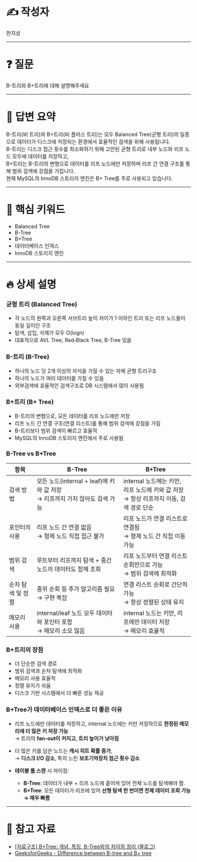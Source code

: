 # ✍️ 작성자
<!-- 이름을 작성하세요 -->
한지성

---

# ❓ 질문
<!-- 면접 질문을 작성하세요 -->
B-트리와 B+트리에 대해 설명해주세요

---

# 💬 답변 요약
<!-- 질문에 대한 간단한 답변을 적어주세요 -->
B-트리(비 트리)와 B+트리(비 플러스 트리)는 모두 Balanced Tree(균형 트리)의 일종으로 데이터가 디스크에 저장되는 환경에서 효율적인 검색을 위해 사용됩니다.  
B-트리는 디스크 접근 횟수를 최소화하기 위해 고안된 균형 트리로 내부 노드와 리프 노드 모두에 데이터를 저장하고, \
B+트리는 B-트리의 변형으로 데이터를 리프 노드에만 저장하며 리프 간 연결 구조를 통해 범위 검색에 강점을 가집니다. \
현재 MySQL의 InnoDB 스토리지 엔진은 B+ Tree를 주로 사용되고 있습니다.

---

# 🧠 핵심 키워드
<!-- 답변을 위해 필요한 핵심 키워드를 적어주세요 -->
- Balanced Tree
- B-Tree
- B+Tree
- 데이터베이스 인덱스
- InnoDB 스토리지 엔진

---

# 🔥 상세 설명
<!-- 답변을 위해 필요한 CS 개념, 원리, 예시 등을 자세히 정리하세요 -->

### 균형 트리 (Balanced Tree)
- 각 노드의 왼쪽과 오른쪽 서브트리 높이 차이가 1 이하인 트리 또는 리프 노드들이 동일 깊이인 구조
- 탐색, 삽입, 삭제가 모두 O(logn)
- 대표적으로 AVL Tree, Red‑Black Tree, B-Tree 있음

### B-트리 (B-Tree)
- 하나의 노드 당 2개 이상의 자식을 가질 수 있는 자체 균형 트리구조
- 하나의 노드가 여러 데이터를 가질 수 있음
- 외부검색에 효율적인 검색구조로 DB 시스템에서 많이 사용됨

### B+트리 (B+ Tree)
- B-트리의 변형으로, 모든 데이터를 리프 노드에만 저장
- 리프 노드 간 연결 구조(연결 리스트)를 통해 범위 검색에 강점을 가짐
- B-트리보다 범위 검색이 빠르고 효율적
- MySQL의 InnoDB 스토리지 엔진에서 주로 사용됨

### B-Tree vs B+Tree

| 항목            | B-Tree                                                                 | B+Tree                                                                                  |
|-----------------|------------------------------------------------------------------------|------------------------------------------------------------------------------------------|
| 검색 방법        | 모든 노드(internal + leaf)에 키와 값 저장<br>→ 리프까지 가지 않아도 검색 가능 | internal 노드에는 키만, 리프 노드에 키와 값 저장<br>→ 항상 리프까지 이동, 검색 경로 단순 |
| 포인터의 사용      | 리프 노드 간 연결 없음<br>→ 형제 노드 직접 접근 불가                     | 리프 노드가 연결 리스트로 연결됨<br>→ 형제 노드 간 직접 이동 가능                        |
| 범위 검색        | 루트부터 리프까지 탐색 + 중간 노드의 데이터도 함께 조회                   | 리프 노드부터 연결 리스트 순회만으로 가능<br>→ 범위 검색에 최적화                         |
| 순차 탐색 및 정렬 | 중위 순회 등 추가 알고리즘 필요<br>→ 구현 복잡                           | 연결 리스트 순회로 간단히 가능<br>→ 항상 정렬된 상태 유지                                |
| 메모리 사용     | internal/leaf 노드 모두 데이터와 포인터 포함<br>→ 메모리 소모 많음         | internal 노드는 키만, 리프에만 데이터 저장<br>→ 메모리 효율적                             |

### B+트리의 장점
- 더 단순한 검색 경로
- 범위 검색과 순차 탐색에 최적화
- 메모리 사용 효율적
- 정렬 유지가 쉬움
- 디스크 기반 시스템에서 더 빠른 성능 제공

### B+Tree가 데이터베이스 인덱스로 더 좋은 이유
- 리프 노드에만 데이터를 저장하고, internal 노드에는 키만 저장하므로 **한정된 메모리에 더 많은 키 저장 가능**  
  → 트리의 **fan-out이 커지고**, **트리 높이가 낮아짐**

- 더 많은 키를 담은 노드는 **캐시 히트 확률 증가**,  
  → **디스크 I/O 감소**, 특히 느린 **보조기억장치 접근 횟수 감소**

- **테이블 풀 스캔** 시 차이점:
    - **B-Tree**: 데이터가 내부 + 리프 노드에 흩어져 있어 전체 노드를 탐색해야 함.
    - **B+Tree**: 모든 데이터가 리프에 있어 **선형 탐색 한 번이면 전체 데이터 조회 가능 → 매우 빠름**

---

# 🔗 참고 자료
<!-- 질문과 답변을 준비할 때 참고한 자료, 링크 등을 남겨주세요 -->
- [[자료구조] B+Tree: 개념, 특징, B-Tree와의 차이점 정리 (블로그)](https://engineerinsight.tistory.com/336)
- [GeeksforGeeks - Difference between B-tree and B+ tree](https://www.geeksforgeeks.org/difference-between-b-tree-and-b-tree/)
